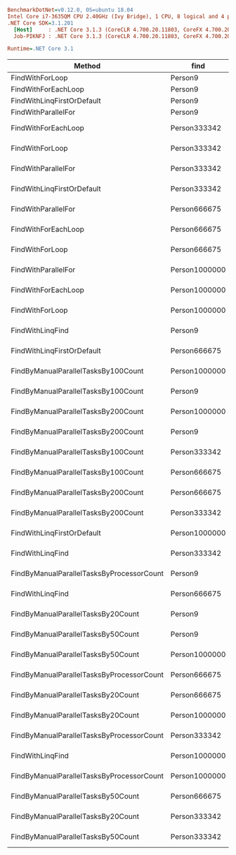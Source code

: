 ``` ini

BenchmarkDotNet=v0.12.0, OS=ubuntu 18.04
Intel Core i7-3635QM CPU 2.40GHz (Ivy Bridge), 1 CPU, 8 logical and 4 physical cores
.NET Core SDK=3.1.201
  [Host]     : .NET Core 3.1.3 (CoreCLR 4.700.20.11803, CoreFX 4.700.20.12001), X64 RyuJIT
  Job-PIKNFJ : .NET Core 3.1.3 (CoreCLR 4.700.20.11803, CoreFX 4.700.20.12001), X64 RyuJIT

Runtime=.NET Core 3.1  

```
|                                    Method |          find |             Mean |          Error |         StdDev |     Gen 0 |   Gen 1 |   Gen 2 | Allocated |
|------------------------------------------ |-------------- |-----------------:|---------------:|---------------:|----------:|--------:|--------:|----------:|
|                           FindWithForLoop |       Person9 |         64.26 ns |       0.071 ns |       0.066 ns |         - |       - |       - |         - |
|                       FindWithForEachLoop |       Person9 |         72.38 ns |       0.112 ns |       0.104 ns |         - |       - |       - |         - |
|                FindWithLinqFirstOrDefault |       Person9 |        183.21 ns |       0.421 ns |       0.394 ns |    0.0381 |       - |       - |     120 B |
|                       FindWithParallelFor |       Person9 |      2,921.88 ns |      57.651 ns |     115.136 ns |    0.6447 |       - |       - |    2011 B |
|                       FindWithForEachLoop |  Person333342 |  3,011,433.34 ns |   5,861.179 ns |   5,482.550 ns |         - |       - |       - |         - |
|                           FindWithForLoop |  Person333342 |  3,059,786.99 ns |   9,519.270 ns |   8,438.585 ns |         - |       - |       - |         - |
|                       FindWithParallelFor |  Person333342 |  4,765,453.39 ns |  90,461.195 ns |  84,617.458 ns |         - |       - |       - |    3855 B |
|                FindWithLinqFirstOrDefault |  Person333342 |  4,960,547.88 ns |  13,474.803 ns |  11,252.071 ns |         - |       - |       - |     120 B |
|                       FindWithParallelFor |  Person666675 |  5,061,684.11 ns |  29,014.763 ns |  27,140.427 ns |         - |       - |       - |    3803 B |
|                       FindWithForEachLoop |  Person666675 |  6,146,361.88 ns |  15,667.122 ns |  14,655.035 ns |         - |       - |       - |         - |
|                           FindWithForLoop |  Person666675 |  6,242,970.37 ns |  12,751.383 ns |  11,303.769 ns |         - |       - |       - |         - |
|                       FindWithParallelFor | Person1000000 |  6,733,595.70 ns |  22,115.859 ns |  18,467.744 ns |         - |       - |       - |    3810 B |
|                       FindWithForEachLoop | Person1000000 |  8,627,693.04 ns |  23,616.794 ns |  22,091.164 ns |         - |       - |       - |         - |
|                           FindWithForLoop | Person1000000 |  8,665,549.44 ns |  17,500.931 ns |  16,370.382 ns |         - |       - |       - |         - |
|                          FindWithLinqFind |       Person9 |  9,474,986.43 ns |  53,655.507 ns |  47,564.210 ns |   78.1250 | 78.1250 | 78.1250 | 8000144 B |
|                FindWithLinqFirstOrDefault |  Person666675 |  9,857,605.16 ns |  23,460.170 ns |  20,796.829 ns |         - |       - |       - |     120 B |
|       FindByManualParallelTasksBy100Count | Person1000000 | 10,005,217.33 ns |  62,044.864 ns |  55,001.156 ns | 2484.3750 |       - |       - | 8011392 B |
|       FindByManualParallelTasksBy100Count |       Person9 | 10,155,230.70 ns |  52,428.928 ns |  40,933.058 ns | 2484.3750 |       - |       - | 8011392 B |
|       FindByManualParallelTasksBy200Count | Person1000000 | 10,188,771.21 ns |  65,581.110 ns |  61,344.611 ns | 2531.2500 |       - |       - | 8022592 B |
|       FindByManualParallelTasksBy200Count |       Person9 | 10,340,253.10 ns |  60,411.264 ns |  53,553.012 ns | 2531.2500 |       - |       - | 8022592 B |
|       FindByManualParallelTasksBy100Count |  Person333342 | 10,590,305.45 ns |  41,418.856 ns |  38,743.223 ns | 2484.3750 |       - |       - | 8011392 B |
|       FindByManualParallelTasksBy100Count |  Person666675 | 10,650,769.98 ns |  51,549.738 ns |  45,697.500 ns | 2484.3750 |       - |       - | 8011392 B |
|       FindByManualParallelTasksBy200Count |  Person666675 | 10,856,170.16 ns |  39,233.835 ns |  36,699.353 ns | 2531.2500 |       - |       - | 8022592 B |
|       FindByManualParallelTasksBy200Count |  Person333342 | 10,948,668.44 ns |  40,055.023 ns |  37,467.493 ns | 2531.2500 |       - |       - | 8022592 B |
|                FindWithLinqFirstOrDefault | Person1000000 | 12,037,310.33 ns |  35,552.594 ns |  31,516.448 ns |         - |       - |       - |     120 B |
|                          FindWithLinqFind |  Person333342 | 12,884,908.67 ns |  94,337.226 ns |  88,243.100 ns |   78.1250 | 78.1250 | 78.1250 | 8000144 B |
| FindByManualParallelTasksByProcessorCount |       Person9 | 15,837,798.72 ns | 151,599.525 ns | 141,806.289 ns |   62.5000 | 62.5000 | 62.5000 | 8001088 B |
|                          FindWithLinqFind |  Person666675 | 16,320,977.23 ns |  97,874.135 ns |  91,551.527 ns |   78.1250 | 78.1250 | 78.1250 | 8000144 B |
|        FindByManualParallelTasksBy20Count |       Person9 | 16,377,884.34 ns | 105,943.831 ns |  93,916.447 ns |   62.5000 | 62.5000 | 62.5000 | 8002432 B |
|        FindByManualParallelTasksBy50Count |       Person9 | 16,494,646.45 ns |  90,503.530 ns |  84,657.058 ns |   62.5000 | 62.5000 | 62.5000 | 8005792 B |
|        FindByManualParallelTasksBy50Count | Person1000000 | 16,700,419.81 ns | 134,696.367 ns | 125,995.066 ns |   62.5000 | 62.5000 | 62.5000 | 8005792 B |
| FindByManualParallelTasksByProcessorCount |  Person666675 | 16,903,175.92 ns | 155,510.215 ns | 145,464.352 ns |   62.5000 | 62.5000 | 62.5000 | 8001088 B |
|        FindByManualParallelTasksBy20Count |  Person666675 | 17,114,717.86 ns | 100,634.353 ns |  94,133.437 ns |   62.5000 | 62.5000 | 62.5000 | 8002432 B |
|        FindByManualParallelTasksBy20Count | Person1000000 | 17,122,924.07 ns | 209,244.343 ns | 195,727.289 ns |   62.5000 | 62.5000 | 62.5000 | 8002432 B |
| FindByManualParallelTasksByProcessorCount |  Person333342 | 17,155,781.56 ns |  38,628.656 ns |  36,133.269 ns |   62.5000 | 62.5000 | 62.5000 | 8001088 B |
|                          FindWithLinqFind | Person1000000 | 17,195,722.87 ns | 105,953.639 ns |  99,109.099 ns |   62.5000 | 62.5000 | 62.5000 | 8000144 B |
| FindByManualParallelTasksByProcessorCount | Person1000000 | 17,201,649.02 ns | 110,137.239 ns |  97,633.794 ns |   62.5000 | 62.5000 | 62.5000 | 8001088 B |
|        FindByManualParallelTasksBy50Count |  Person666675 | 17,344,049.82 ns |  72,839.538 ns |  68,134.149 ns |   62.5000 | 62.5000 | 62.5000 | 8005792 B |
|        FindByManualParallelTasksBy20Count |  Person333342 | 17,372,933.40 ns | 107,789.984 ns |  95,553.013 ns |   62.5000 | 62.5000 | 62.5000 | 8002432 B |
|        FindByManualParallelTasksBy50Count |  Person333342 | 17,459,543.47 ns |  79,005.715 ns |  73,901.995 ns |   62.5000 | 62.5000 | 62.5000 | 8005792 B |
